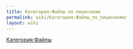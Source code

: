 ```yaml
---
title: Категория:Файлы по лицензиям
permalink: wiki/Категория:Файлы_по_лицензиям/
layout: wiki
---
```


[Категория:Файлы](Категория:Файлы "wikilink")
